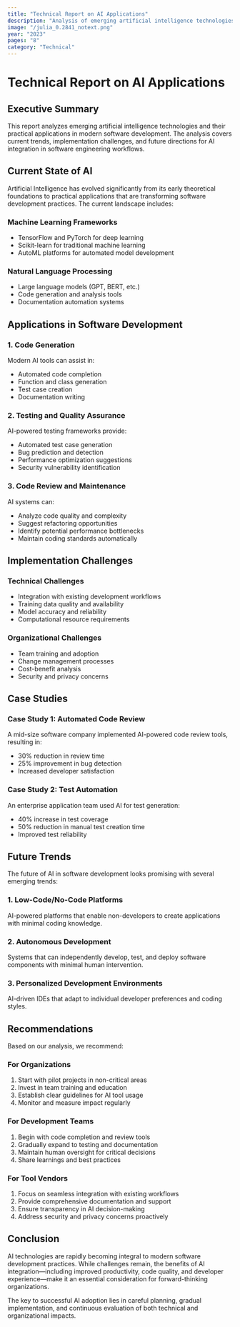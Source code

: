 ```yaml
---
title: "Technical Report on AI Applications"
description: "Analysis of emerging artificial intelligence technologies and their practical applications in modern software development."
image: "/julia_0.2841_notext.png"
year: "2023"
pages: "8"
category: "Technical"
---
```


# Technical Report on AI Applications

## Executive Summary

This report analyzes emerging artificial intelligence technologies and their practical applications in modern software development. The analysis covers current trends, implementation challenges, and future directions for AI integration in software engineering workflows.

## Current State of AI

Artificial Intelligence has evolved significantly from its early theoretical foundations to practical applications that are transforming software development practices. The current landscape includes:

### Machine Learning Frameworks
- TensorFlow and PyTorch for deep learning
- Scikit-learn for traditional machine learning
- AutoML platforms for automated model development

### Natural Language Processing
- Large language models (GPT, BERT, etc.)
- Code generation and analysis tools
- Documentation automation systems

## Applications in Software Development

### 1. Code Generation
Modern AI tools can assist in:
- Automated code completion
- Function and class generation
- Test case creation
- Documentation writing

### 2. Testing and Quality Assurance
AI-powered testing frameworks provide:
- Automated test case generation
- Bug prediction and detection
- Performance optimization suggestions
- Security vulnerability identification

### 3. Code Review and Maintenance
AI systems can:
- Analyze code quality and complexity
- Suggest refactoring opportunities
- Identify potential performance bottlenecks
- Maintain coding standards automatically

## Implementation Challenges

### Technical Challenges
- Integration with existing development workflows
- Training data quality and availability
- Model accuracy and reliability
- Computational resource requirements

### Organizational Challenges
- Team training and adoption
- Change management processes
- Cost-benefit analysis
- Security and privacy concerns

## Case Studies

### Case Study 1: Automated Code Review
A mid-size software company implemented AI-powered code review tools, resulting in:
- 30% reduction in review time
- 25% improvement in bug detection
- Increased developer satisfaction

### Case Study 2: Test Automation
An enterprise application team used AI for test generation:
- 40% increase in test coverage
- 50% reduction in manual test creation time
- Improved test reliability

## Future Trends

The future of AI in software development looks promising with several emerging trends:

### 1. Low-Code/No-Code Platforms
AI-powered platforms that enable non-developers to create applications with minimal coding knowledge.

### 2. Autonomous Development
Systems that can independently develop, test, and deploy software components with minimal human intervention.

### 3. Personalized Development Environments
AI-driven IDEs that adapt to individual developer preferences and coding styles.

## Recommendations

Based on our analysis, we recommend:

### For Organizations
1. Start with pilot projects in non-critical areas
2. Invest in team training and education
3. Establish clear guidelines for AI tool usage
4. Monitor and measure impact regularly

### For Development Teams
1. Begin with code completion and review tools
2. Gradually expand to testing and documentation
3. Maintain human oversight for critical decisions
4. Share learnings and best practices

### For Tool Vendors
1. Focus on seamless integration with existing workflows
2. Provide comprehensive documentation and support
3. Ensure transparency in AI decision-making
4. Address security and privacy concerns proactively

## Conclusion

AI technologies are rapidly becoming integral to modern software development practices. While challenges remain, the benefits of AI integration—including improved productivity, code quality, and developer experience—make it an essential consideration for forward-thinking organizations.

The key to successful AI adoption lies in careful planning, gradual implementation, and continuous evaluation of both technical and organizational impacts. 